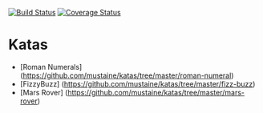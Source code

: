 [![Build Status](https://travis-ci.org/mustaine/katas.svg?branch=master)](https://travis-ci.org/mustaine/katas)
[![Coverage Status](https://img.shields.io/coveralls/mustaine/katas.svg)](https://coveralls.io/r/mustaine/katas)
# Katas

* [Roman Numerals] (https://github.com/mustaine/katas/tree/master/roman-numeral)
* [FizzyBuzz] (https://github.com/mustaine/katas/tree/master/fizz-buzz)
* [Mars Rover] (https://github.com/mustaine/katas/tree/master/mars-rover)
